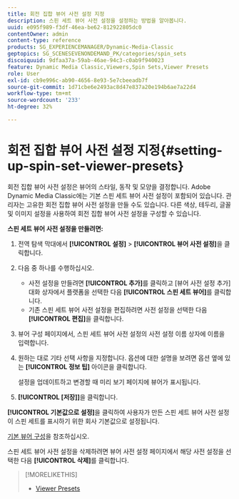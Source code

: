 ```yaml
---
title: 회전 집합 뷰어 사전 설정 지정
description: 스핀 세트 뷰어 사전 설정을 설정하는 방법을 알아봅니다.
uuid: e095f989-f3df-46ea-be62-812922805dc0
contentOwner: admin
content-type: reference
products: SG_EXPERIENCEMANAGER/Dynamic-Media-Classic
geptopics: SG_SCENESEVENONDEMAND_PK/categories/spin_sets
discoiquuid: 9dfaa37a-59ab-46ae-94c3-c0ab9f940023
feature: Dynamic Media Classic,Viewers,Spin Sets,Viewer Presets
role: User
exl-id: cb9e996c-ab90-4656-8e93-5e7cbeeadb7f
source-git-commit: 1d71cbe6e2493ac8d47e837a20e194b6ae7a22d4
workflow-type: tm+mt
source-wordcount: '233'
ht-degree: 32%

---
```


# 회전 집합 뷰어 사전 설정 지정{#setting-up-spin-set-viewer-presets}

회전 집합 뷰어 사전 설정은 뷰어의 스타일, 동작 및 모양을 결정합니다. Adobe Dynamic Media Classic에는 기본 스핀 세트 뷰어 사전 설정이 포함되어 있습니다. 관리자는 고유한 회전 집합 뷰어 사전 설정을 만들 수도 있습니다. 다른 색상, 테두리, 글꼴 및 이미지 설정을 사용하여 회전 집합 뷰어 사전 설정을 구성할 수 있습니다.

**스핀 세트 뷰어 사전 설정을 만들려면:**

1. 전역 탐색 막대에서 **[!UICONTROL 설정]** > **[!UICONTROL 뷰어 사전 설정]**&#x200B;을 클릭합니다.
1. 다음 중 하나를 수행하십시오.

   * 사전 설정을 만들려면 **[!UICONTROL 추가]**&#x200B;를 클릭하고 [뷰어 사전 설정 추가] 대화 상자에서 플랫폼을 선택한 다음 **[!UICONTROL 스핀 세트 뷰어]**&#x200B;를 클릭합니다.
   * 기존 스핀 세트 뷰어 사전 설정을 편집하려면 사전 설정을 선택한 다음 **[!UICONTROL 편집]**&#x200B;을 클릭합니다.

1. 뷰어 구성 페이지에서, 스핀 세트 뷰어 사전 설정의 사전 설정 이름 상자에 이름을 입력합니다.
1. 원하는 대로 기타 선택 사항을 지정합니다. 옵션에 대한 설명을 보려면 옵션 옆에 있는 **[!UICONTROL 정보 팁]** 아이콘을 클릭합니다.

   설정을 업데이트하고 변경할 때 미리 보기 페이지에 뷰어가 표시됩니다.

1. **[!UICONTROL [저장]]**&#x200B;을 클릭합니다.

**[!UICONTROL 기본값으로 설정]**&#x200B;을 클릭하여 사용자가 만든 스핀 세트 뷰어 사전 설정이 스핀 세트를 표시하기 위한 회사 기본값으로 설정됩니다.

[기본 뷰어 구성](application-setup.md#configuring_default_viewers)을 참조하십시오.

스핀 세트 뷰어 사전 설정을 삭제하려면 뷰어 사전 설정 페이지에서 해당 사전 설정을 선택한 다음 **[!UICONTROL 삭제]**&#x200B;를 클릭합니다.

>[!MORELIKETHIS]
>
>* [Viewer Presets](application-setup.md#viewer_presets)

